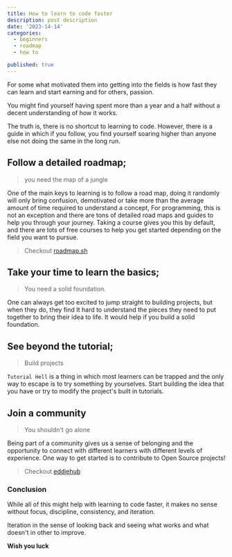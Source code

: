```yaml
---
title: How to learn to code faster
description: post description
date: '2023-14-14'
categories:
  - beginners
  - roadmap
  - how to

published: true
---
```


For some what motivated them into getting into the fields is how fast they can learn and start earning and for others, passion.

You might find yourself having spent more than a year and a half without a decent understanding of how it works.

The truth is, there is no shortcut to learning to code. However, there is a guide in which if you follow, you find yourself soaring higher than anyone else not doing the same in the long run.

## Follow a detailed roadmap;

> you need the map of a jungle

One of the main keys to learning is to follow a road map, doing it randomly will only bring confusion, demotivated or take more than the average amount of time required to understand a concept, For programming, this is not an exception and there are tons of detailed road maps and guides to help you through your journey. Taking a course gives you this by default, and there are lots of free courses to help you get started depending on the field you want to pursue.

> Checkout [roadmap.sh](https://roadmap.sh)

## Take your time to learn the basics;

> You need a solid foundation.

One can always get too excited to jump straight to building projects, but when they do, they find It hard to understand the pieces they need to put together to bring their idea to life. It would help if you build a solid foundation.

## See beyond the tutorial;

> Build projects

`Tutorial Hell` is a thing in which most learners can be trapped and the only way to escape is to try something by yourselves. Start building the idea that you have or try to modify the project's built in tutorials.

## Join a community

> You shouldn't go alone

Being part of a community gives us a sense of belonging and the opportunity to connect with different learners with different levels of experience. One way to get started is to contribute to Open Source projects!

> Checkout [eddiehub](https://eddiehub.org)

### Conclusion

While all of this might help with learning to code faster, it makes no sense without focus, discipline, consistency, and iteration.

Iteration in the sense of looking back and seeing what works and what doesn't in other to improve.

**Wish you luck**
